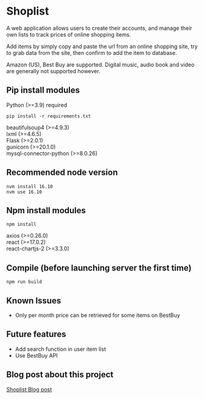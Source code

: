 # Shoplist
A web application allows users to create their accounts, and manage their own lists to track prices of online shopping items.

Add items by simply copy and paste the url from an online shopping site, try to grab data from the site, then confirm to add the item to database.

Amazon (US), Best Buy are supported. Digital music, audio book and video are generally not supported however.  

## Pip install modules

Python (>=3.9) required  

    pip install -r requirements.txt

beautifulsoup4 (>=4.9.3)  
lxml (>=4.6.5)  
Flask (>=2.0.1)  
gunicorn (>=20.1.0)  
mysql-connector-python (>=8.0.26)  

## Recommended node version

    nvm install 16.10
    nvm use 16.10

## Npm install modules  

    npm install

axios (>=0.26.0)  
react (>=17.0.2)  
react-chartjs-2 (>=3.3.0)  

## Compile (before launching server the first time)  

    npm run build

## Known Issues  
- Only per month price can be retrieved for some items on BestBuy  

## Future features  
- Add search function in user item list  
- Use BestBuy API  

## Blog post about this project
[Shoplist Blog post][blog post link]


[blog post link]: https://tnirvt.github.io/shoplist
